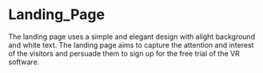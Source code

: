 # Landing_Page
The landing page uses a simple and elegant design with alight background and white text. The landing page aims to capture the attention and interest of the visitors and persuade them to sign up for the free trial of the VR software.
